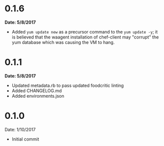 # 0.1.6
**Date: 5/8/2017**

* Added `yum update new` as a precursor command to the `yum update -y`; it is believed that the waagent installation of chef-client may "corrupt" the yum database which was causing the VM to hang.

# 0.1.1
**Date: 5/8/2017**

* Updated metadata.rb to pass updated foodcritic linting
* Added CHANGELOG.md
* Added environments.json

# 0.1.0
Date: 1/10/2017

* Initial commit